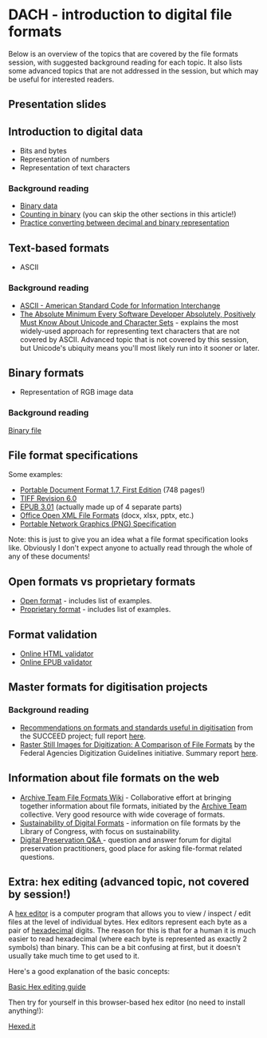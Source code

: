 # DACH - introduction to digital file formats

Below is an overview of the topics that are covered by the file formats session, with suggested background reading for each topic. It also lists some advanced topics that are not addressed in the session, but which may be useful for interested readers.


## Presentation slides
<!--
[Click here to download (PDF)](slides/DACH_fileformats_JvdK.pdf?raw=true) (slides in OpenDocument Presentation format [here](slides/DACH_fileformats_JvdK.odp?raw=true)).
-->

## Introduction to digital data 

* Bits and bytes
* Representation of numbers
* Representation of text characters

### Background reading

* [Binary data](https://en.wikipedia.org/wiki/Binary_data)
* [Counting in binary](https://en.wikipedia.org/wiki/Binary_number#Counting_in_binary) (you can skip the other sections in this article!)
* [Practice converting between decimal and binary representation](http://acc6.its.brooklyn.cuny.edu/~gurwitz/core5/nav2tool.html)

## Text-based formats

* ASCII

### Background reading

* [ASCII - American Standard Code for Information Interchange](https://en.wikipedia.org/wiki/ASCII)
* [The Absolute Minimum Every Software Developer Absolutely, Positively Must Know About Unicode and Character Sets](http://www.joelonsoftware.com/articles/Unicode.html) - explains the most widely-used approach for representing text characters that are not covered by ASCII. Advanced topic that is not covered by this session, but Unicode's ubiquity means you'll most likely run into it sooner or later.

## Binary formats

* Representation of RGB image data

### Background reading

[Binary file](https://en.wikipedia.org/wiki/Binary_file)

## File format specifications

Some examples:

* [Portable Document Format 1.7, First Edition](http://wwwimages.adobe.com/content/dam/Adobe/en/devnet/pdf/pdfs/PDF32000_2008.pdf) (748 pages!)
* [TIFF Revision 6.0](http://partners.adobe.com/public/developer/en/tiff/TIFF6.pdf)
* [EPUB 3.01](http://www.idpf.org/epub/301/spec/epub-overview.html) (actually made up of 4 separate parts)
* [Office Open XML File Formats](http://www.ecma-international.org/publications/standards/Ecma-376.htm) (docx, xlsx, pptx, etc.)
* [Portable Network Graphics (PNG) Specification](https://www.w3.org/TR/PNG/)

Note: this is just to give you an idea what a file format specification looks like. Obviously I don't expect anyone to actually read through the whole of any of these documents!

## Open formats vs proprietary formats

* [Open format](https://en.wikipedia.org/wiki/Open_format) - includes list of examples.
* [Proprietary format](https://en.wikipedia.org/wiki/Proprietary_format) - includes list of examples.

## Format validation

* [Online HTML validator](https://validator.w3.org/)
* [Online EPUB validator](http://validator.idpf.org/)

## Master formats for digitisation projects

### Background reading

* [Recommendations on formats and standards useful in digitisation](http://www.digitisation.eu/training/recommendations-for-digitisation-projects/recommendations-formats-standards-recommendations/) from the SUCCEED project; full report [here](http://www.digitisation.eu/download/Succeed_600555_D4.1_RecommendationsOnFormatsAndStandards_v1.1.pdf).
* [Raster Still Images for Digitization: A Comparison of File Formats](http://www.digitizationguidelines.gov/guidelines/raster_stillImage_compare.html) by the Federal Agencies Digitization Guidelines initiative. Summary report [here](http://www.digitizationguidelines.gov/guidelines/FADGI_RasterFormatCompare_p3_20140829_r.pdf).

## Information about file formats on the web

* [Archive Team File Formats Wiki](http://fileformats.archiveteam.org/) - Collaborative effort at bringing together information about file formats, initiated by the [Archive Team](http://archiveteam.org/index.php?title=Main_Page) collective. Very good resource with wide coverage of formats.
* [Sustainability of Digital Formats](http://www.digitalpreservation.gov/formats/index.shtml) - information on file formats by the Library of Congress, with focus on sustainability.
* [Digital Preservation Q&A ](http://qanda.digipres.org/) - question and answer forum for digital preservation practitioners, good place for asking file-format related questions.  

## Extra: hex editing (advanced topic, not covered by session!) 

A [hex editor](https://en.wikipedia.org/wiki/Hex_editor) is a computer program that allows you to view / inspect / edit files at the level of individual bytes. Hex editors represent each byte as a pair of [hexadecimal](https://en.wikipedia.org/wiki/Hexadecimal) digits. The reason for this is that for a human it is much easier to read hexadecimal (where each byte is represented as exactly 2 symbols) than binary. This can be a bit confusing at first, but it doesn't usually take much time to get used to it. 

Here's a good explanation of the basic concepts:

[Basic Hex editing guide](http://clockworkcore.org/hex.html)

Then try for yourself in this browser-based hex editor (no need to install anything!):

[Hexed.it](https://hexed.it/)
